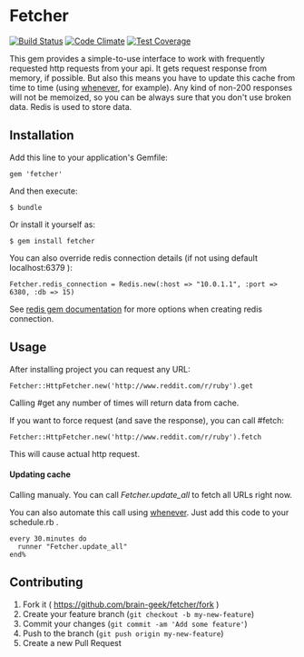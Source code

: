# Fetcher
[![Build Status](https://travis-ci.org/brain-geek/fetcher.svg?branch=master)](https://travis-ci.org/brain-geek/fetcher)
[![Code Climate](https://codeclimate.com/github/brain-geek/fetcher/badges/gpa.svg)](https://codeclimate.com/github/brain-geek/fetcher)
[![Test Coverage](https://codeclimate.com/github/brain-geek/fetcher/badges/coverage.svg)](https://codeclimate.com/github/brain-geek/fetcher)

This gem provides a simple-to-use interface to work with frequently requested http requests from your api. It gets request response from memory, if possible. But also this means you have to update this cache from time to time (using [whenever](https://github.com/javan/whenever), for example). Any kind of non-200 responses will not be memoized, so you can be always sure that you don't use broken data. Redis is used to store data.

## Installation

Add this line to your application's Gemfile:

    gem 'fetcher'

And then execute:

    $ bundle

Or install it yourself as:

    $ gem install fetcher

You can also override redis connection details (if not using default localhost:6379 ):

    Fetcher.redis_connection = Redis.new(:host => "10.0.1.1", :port => 6380, :db => 15)

See [redis gem documentation](https://github.com/redis/redis-rb#getting-started) for more options when creating redis connection.
    
## Usage

After installing project you can request any URL:
    
    Fetcher::HttpFetcher.new('http://www.reddit.com/r/ruby').get

Calling #get any number of times will return data from cache.

If you want to force request (and save the response), you can call #fetch:

    Fetcher::HttpFetcher.new('http://www.reddit.com/r/ruby').fetch

This will cause actual http request.

#### Updating cache

Calling manualy. You can call *Fetcher.update_all* to fetch all URLs right now.

You can also automate this call using [whenever](https://github.com/javan/whenever). Just add this code to your schedule.rb .

    every 30.minutes do
      runner "Fetcher.update_all"
    end%

## Contributing

1. Fork it ( https://github.com/brain-geek/fetcher/fork )
2. Create your feature branch (`git checkout -b my-new-feature`)
3. Commit your changes (`git commit -am 'Add some feature'`)
4. Push to the branch (`git push origin my-new-feature`)
5. Create a new Pull Request
